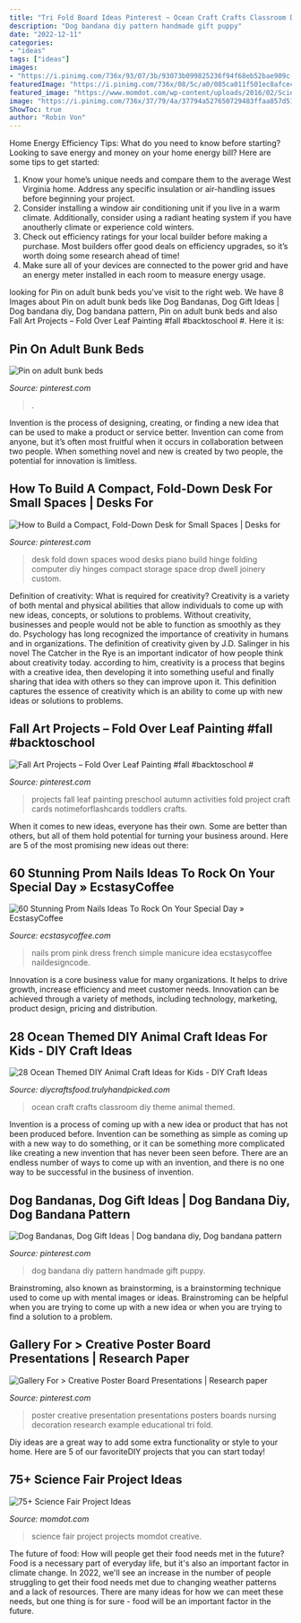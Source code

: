 ```yaml
---
title: "Tri Fold Board Ideas Pinterest ~ Ocean Craft Crafts Classroom Diy Theme Animal Themed"
description: "Dog bandana diy pattern handmade gift puppy"
date: "2022-12-11"
categories:
- "ideas"
tags: ["ideas"]
images:
- "https://i.pinimg.com/736x/93/07/3b/93073b099825236f94f68eb52bae909c--desks-for-small-spaces-work-spaces.jpg"
featuredImage: "https://i.pinimg.com/736x/08/5c/a0/085ca011f501ec8afcecba67fefc09f7--board-decoration-creative-posters.jpg"
featured_image: "https://www.momdot.com/wp-content/uploads/2016/02/Science-Fair-Project-Ideas-32.jpg"
image: "https://i.pinimg.com/736x/37/79/4a/37794a527650729483ffaa857d5119b0.jpg"
ShowToc: true
author: "Robin Von"
---
```



Home Energy Efficiency Tips: What do you need to know before starting?
Looking to save energy and money on your home energy bill? Here are some tips to get started: 
1. Know your home’s unique needs and compare them to the average West Virginia home. Address any specific insulation or air-handling issues before beginning your project. 
2. Consider installing a window air conditioning unit if you live in a warm climate. Additionally, consider using a radiant heating system if you have anoutherly climate or experience cold winters. 
3. Check out efficiency ratings for your local builder before making a purchase. Most builders offer good deals on efficiency upgrades, so it’s worth doing some research ahead of time! 
4. Make sure all of your devices are connected to the power grid and have an energy meter installed in each room to measure energy usage.

	

		
looking for Pin on adult bunk beds you've visit to the right web. We have 8 Images about Pin on adult bunk beds like Dog Bandanas, Dog Gift Ideas | Dog bandana diy, Dog bandana pattern, Pin on adult bunk beds and also Fall Art Projects – Fold Over Leaf Painting #fall #backtoschool #. Here it is:
		
    
## Pin On Adult Bunk Beds

<img loading=lazy src="https://i.pinimg.com/736x/37/79/4a/37794a527650729483ffaa857d5119b0.jpg" onerror="this.onerror=null;this.src='https://tse2.mm.bing.net/th?id=OIP.93SRtNu35PBcZTDFpbpJywHaLG&amp;pid=15.1';" alt="Pin on adult bunk beds">

_Source: pinterest.com_

>. 

	

Invention is the process of designing, creating, or finding a new idea that can be used to make a product or service better. Invention can come from anyone, but it’s often most fruitful when it occurs in collaboration between two people. When something novel and new is created by two people, the potential for innovation is limitless.

    
## How To Build A Compact, Fold-Down Desk For Small Spaces | Desks For

<img loading=lazy src="https://i.pinimg.com/736x/93/07/3b/93073b099825236f94f68eb52bae909c--desks-for-small-spaces-work-spaces.jpg" onerror="this.onerror=null;this.src='https://tse3.mm.bing.net/th?id=OIP.WukoHpFJFvvxWlJyjko87wHaJ4&amp;pid=15.1';" alt="How to Build a Compact, Fold-Down Desk for Small Spaces | Desks for">

_Source: pinterest.com_

>desk fold down spaces wood desks piano build hinge folding computer diy hinges compact storage space drop dwell joinery custom. 

	

Definition of creativity: What is required for creativity?
Creativity is a variety of both mental and physical abilities that allow individuals to come up with new ideas, concepts, or solutions to problems. Without creativity, businesses and people would not be able to function as smoothly as they do. Psychology has long recognized the importance of creativity in humans and in organizations. The definition of creativity given by J.D. Salinger in his novel The Catcher in the Rye is an important indicator of how people think about creativity today. according to him, creativity is a process that begins with a creative idea, then developing it into something useful and finally sharing that idea with others so they can improve upon it. This definition captures the essence of creativity which is an ability to come up with new ideas or solutions to problems.

    
## Fall Art Projects – Fold Over Leaf Painting #fall #backtoschool #

<img loading=lazy src="https://i.pinimg.com/736x/79/ea/15/79ea15b53a98a914640a711a7a2335d8.jpg" onerror="this.onerror=null;this.src='https://tse3.mm.bing.net/th?id=OIP.tgTVpDh3WM0sXyHN7pFErAHaK1&amp;pid=15.1';" alt="Fall Art Projects – Fold Over Leaf Painting #fall #backtoschool #">

_Source: pinterest.com_

>projects fall leaf painting preschool autumn activities fold project craft cards notimeforflashcards toddlers crafts. 

	

When it comes to new ideas, everyone has their own. Some are better than others, but all of them hold potential for turning your business around. Here are 5 of the most promising new ideas out there: 

    
## 60 Stunning Prom Nails Ideas To Rock On Your Special Day » EcstasyCoffee

<img loading=lazy src="https://i0.wp.com/www.ecstasycoffee.com/wp-content/uploads/2016/08/Simple-French-manicure-idea.jpg" onerror="this.onerror=null;this.src='https://tse4.mm.bing.net/th?id=OIP.68Mevlvq6bSss37pwryUUQHaJ4&amp;pid=15.1';" alt="60 Stunning Prom Nails Ideas To Rock On Your Special Day » EcstasyCoffee">

_Source: ecstasycoffee.com_

>nails prom pink dress french simple manicure idea ecstasycoffee naildesigncode. 

	

Innovation is a core business value for many organizations. It helps to drive growth, increase efficiency and meet customer needs. Innovation can be achieved through a variety of methods, including technology, marketing, product design, pricing and distribution.

    
## 28 Ocean Themed DIY Animal Craft Ideas For Kids - DIY Craft Ideas

<img loading=lazy src="http://diycraftsfood.trulyhandpicked.com/wp-content/uploads/2016/05/Ocean-crafts_ok.jpg" onerror="this.onerror=null;this.src='https://tse4.mm.bing.net/th?id=OIP.Ua--ZbcDLBe5yLNDKPhLPAHaLG&amp;pid=15.1';" alt="28 Ocean Themed DIY Animal Craft Ideas for Kids - DIY Craft Ideas">

_Source: diycraftsfood.trulyhandpicked.com_

>ocean craft crafts classroom diy theme animal themed. 

	

Invention is a process of coming up with a new idea or product that has not been produced before. Invention can be something as simple as coming up with a new way to do something, or it can be something more complicated like creating a new invention that has never been seen before. There are an endless number of ways to come up with an invention, and there is no one way to be successful in the business of invention.

    
## Dog Bandanas, Dog Gift Ideas | Dog Bandana Diy, Dog Bandana Pattern

<img loading=lazy src="https://i.pinimg.com/736x/28/42/8c/28428c7c88aef52b1ca3443b0d1f731e.jpg" onerror="this.onerror=null;this.src='https://tse4.mm.bing.net/th?id=OIP.Fq_WGPoxCRdzT0sM1sA2XgHaHa&amp;pid=15.1';" alt="Dog Bandanas, Dog Gift Ideas | Dog bandana diy, Dog bandana pattern">

_Source: pinterest.com_

>dog bandana diy pattern handmade gift puppy. 

	

Brainstroming, also known as brainstorming, is a brainstorming technique used to come up with mental images or ideas. Brainstroming can be helpful when you are trying to come up with a new idea or when you are trying to find a solution to a problem.

    
## Gallery For &gt; Creative Poster Board Presentations | Research Paper

<img loading=lazy src="https://i.pinimg.com/736x/08/5c/a0/085ca011f501ec8afcecba67fefc09f7--board-decoration-creative-posters.jpg" onerror="this.onerror=null;this.src='https://tse2.mm.bing.net/th?id=OIP.KrO7WOF49Z0_jRO4KBcZewHaF7&amp;pid=15.1';" alt="Gallery For &gt; Creative Poster Board Presentations | Research paper">

_Source: pinterest.com_

>poster creative presentation presentations posters boards nursing decoration research example educational tri fold. 

	

Diy ideas are a great way to add some extra functionality or style to your home. Here are 5 of our favoriteDIY projects that you can start today!

    
## 75+ Science Fair Project Ideas

<img loading=lazy src="https://www.momdot.com/wp-content/uploads/2016/02/Science-Fair-Project-Ideas-32.jpg" onerror="this.onerror=null;this.src='https://tse1.mm.bing.net/th?id=OIP.fLqkY4mnx2EWnvASYrYV7wHaJ4&amp;pid=15.1';" alt="75+ Science Fair Project Ideas">

_Source: momdot.com_

>science fair project projects momdot creative. 

	

The future of food: How will people get their food needs met in the future?
Food is a necessary part of everyday life, but it's also an important factor in climate change. In 2022, we'll see an increase in the number of people struggling to get their food needs met due to changing weather patterns and a lack of resources. There are many ideas for how we can meet these needs, but one thing is for sure - food will be an important factor in the future.

